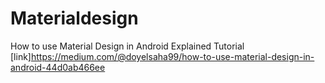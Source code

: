 # Materialdesign
How to use Material Design in Android
Explained Tutorial [link]https://medium.com/@doyelsaha99/how-to-use-material-design-in-android-44d0ab466ee
